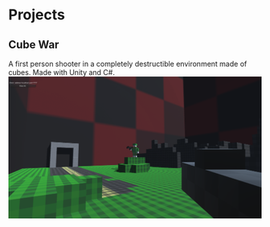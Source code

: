 
# Projects

## Cube War
A first person shooter in a completely destructible environment made of cubes. Made with Unity and C#.
![image](cubewar1.PNG)





